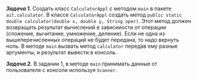 ***Задача 1.***
Создать класс ``CalculatorAppl`` с методом ``main`` в пакете ``ait.calculator``. В классе ``CalculatorAppl`` создать метод
    ``public static double calculator(double x, double y, String oper)``. Этот метод должен возвращать результат вычислений в зависииости от операции (сложение, вычитание, умножение, деление). Если не одна из вышеперечисленных операций не будет передана, то надо вернуть ноль. В методе ``main`` вызвать метод ``calculator`` передав ему разные аргументы, и результат вывести в консоль.

***Задача 2.***
В задании 1, в методе ``main`` принимать данные от пользователя с консоли используя ``Scanner``.